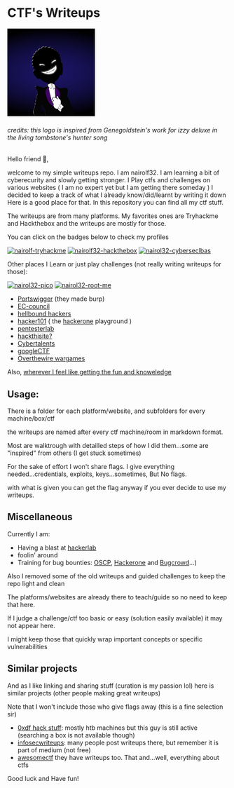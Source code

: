 # CTF's Writeups

<img src="pictures/dark_logo.png" alt="logo" width="200" height="200">

###### *credits: this logo is inspired from Genegoldstein's work for izzy deluxe in the living tombstone's hunter song*

Hello friend 🤖, 

welcome to my simple writeups repo. I am nairolf32. 
I am learning a bit of cyberecurity and slowly getting stronger. 
I Play ctfs and challenges on various websites ( I am no expert yet but I am getting there someday )
I decided to keep a track of what I already know/did/learnt by writing it down 
Here is a good place for that. In this repository you can find all my ctf stuff. 

The writeups are from many platforms. My favorites ones are Tryhackme and Hackthebox and the writeups are mostly for those.

You can click on the badges below to check my profiles

[![nairolf-tryhackme](https://tryhackme-badges.s3.amazonaws.com/nairolf.png)](https://tryhackme.com/p/nairolf)
[![nairolf32-hackthebox](https://www.hackthebox.eu/badge/image/607474)](https://app.hackthebox.com/profile/607474)
<a href="https://www.cyberseclabs.co.uk/profile"><img src="https://cyberseclabs-static.s3.amazonaws.com/img/logo.png" alt="nairol32-cyberseclbas" width=150/></a>

Other places I Learn or just play challenges (not really writing writeups for those):

<a href="https://play.picoctf.org/users/nairolf32"><img src="https://play.picoctf.org/static/media/picoctf-logo-horizontal-white.17fdf0dcdef08dc3396a195b95e3bc29.svg" alt="nairol32-pico" width=180/></a>
<a href="https://www.root-me.org/nairolf32"><img src="https://www.root-me.org/IMG/logo/siteon0.svg?1637496509" alt="nairol32-root-me" width=100/></a>


- [Portswigger](https://portswigger.net/web-security/dashboard) (they made burp)
- [EC-council](https://codered.eccouncil.org/)
- [hellbound hackers](https://hbh.sh/user/nairolf32)
- [hacker101](https://ctf.hacker101.com/) ( the [hackerone](https://hackerone.com/nairolf?type=user) playground )
- [pentesterlab](https://pentesterlab.com)
- [hackthisite?](https://www.hackthissite.org/user/view/nairolf32/)
- [Cybertalents](https://cybertalents.com/members/nairolf32/profile)
- [googleCTF](https://capturetheflag.withgoogle.com/team/nair0lf32)
- [Overthewire wargames](https://overthewire.org/wargames/)

Also, [wherever I feel like getting the fun and knoweledge](https://ctfsites.github.io/)

## Usage:

There is a folder for each platform/website, and subfolders for every machine/box/ctf 

the writeups are named after every ctf machine/room in markdown format.

Most are walktrough with detailled steps of how I did them...some are "inspired" from
others (I get stuck sometimes)

For the sake of effort I won't share flags. I give everything needed...credentials, exploits, keys...sometimes, But No flags.

with what is given you can get the flag anyway if you ever decide to use my writeups.

## Miscellaneous

Currently I am:

- Having a blast at [hackerlab](https://qualif.hackerlab.africa/challenges)
- foolin' around
- Training for bug bounties: [OSCP](https://www.offensive-security.com/pwk-oscp/), [Hackerone](https://hackerone.com/nairolf?type=user) and [Bugcrowd](https://bugcrowd.com/nairolf32)...)

Also I removed some of the old writeups and guided challenges to keep the repo light and clean

The platforms/websites are already there to teach/guide so no need to keep that here.

If I judge a challenge/ctf too basic or easy (solution easily available) it may not appear here.

I might keep those that quickly wrap important concepts or specific vulnerabilities

## Similar projects

And as I like linking and sharing stuff (curation is my passion lol) here is similar projects (other people making great writeups)

Note that I won't include those who give flags away (this is a fine selection sir)

- [0xdf hack stuff](https://0xdf.gitlab.io/): mostly htb machines but this guy is still active (searching a box is not available though)
- [infosecwriteups](https://infosecwriteups.com/): many people post writeups there, but remember it is part of medium (not free)
- [awesomectf](https://c4pr1c3.github.io/awesome-ctf/) they have writeups too. That and...well, everything about ctfs

Good luck and Have fun!
